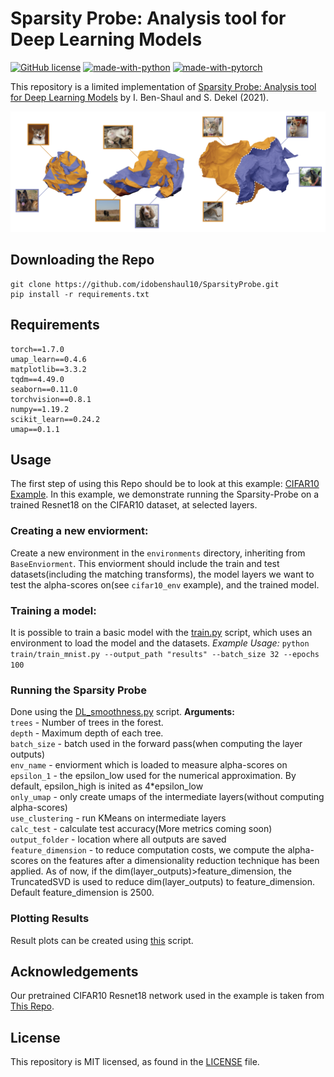 

# Sparsity Probe: Analysis tool for Deep Learning Models

[![GitHub license](https://img.shields.io/github/license/idobenshaul10/SparsityProbe)](https://github.com/idobenshaul10/SparsityProbe/blob/main/LICENSE)
[![made-with-python](https://img.shields.io/badge/Made%20with-Python-1f425f.svg)](https://www.python.org/)
[![made-with-pytorch](https://img.shields.io/badge/Made%20with-Pytorch-1f425f.svg)](https://pytorch.org/)

This repository is a limited implementation of  [Sparsity Probe: Analysis tool for Deep Learning Models](https://arxiv.org/abs/2105.06849) by I. Ben-Shaul and S. Dekel (2021).

![Folded Ball Example](/Images/folding_ball.png)

## Downloading the Repo
```
git clone https://github.com/idobenshaul10/SparsityProbe.git
pip install -r requirements.txt
```

## Requirements
```
torch==1.7.0
umap_learn==0.4.6
matplotlib==3.3.2
tqdm==4.49.0
seaborn==0.11.0
torchvision==0.8.1
numpy==1.19.2
scikit_learn==0.24.2
umap==0.1.1
```

## Usage
The first step of using this Repo should be to look at this example: [CIFAR10 Example](https://github.com/idobenshaul10/SparsityProbe/blob/main/examples/Example%20CIFAR10.ipynb).
In this example, we demonstrate running the Sparsity-Probe on a trained Resnet18 on the CIFAR10 dataset, at selected layers. 

### Creating a new enviorment:
Create a new environment in the `environments` directory, inheriting from `BaseEnviorment`. This enviorment should include the train and test datasets(including the matching transforms), the model layers we want to test the alpha-scores on(see `cifar10_env` example), and the trained model.

### Training a model:
It is possible to train a basic model with the [train.py](https://github.com/idobenshaul10/SparsityProbe/blob/main/train/train.py) script, which uses an environment to load the model and the datasets. 
*Example Usage:*
`python train/train_mnist.py --output_path "results" --batch_size 32 --epochs 100`

### Running the Sparsity Probe
Done using the [DL_smoothness.py](https://github.com/idobenshaul10/SparsityProbe/blob/main/DL_Layer_Analysis/DL_smoothness.py) script. 
**Arguments:**<br />
`trees` - Number of trees in the forest.<br />
`depth` - Maximum depth of each tree.<br />
`batch_size` - batch used in the forward pass(when computing the layer outputs)<br />
`env_name` - enviorment which is loaded to measure alpha-scores on <br />
`epsilon_1` - the epsilon_low used for the numerical approximation. By default, epsilon_high is 
inited as 4*epsilon_low<br />
`only_umap` - only create umaps of the intermediate layers(without computing alpha-scores)<br />
`use_clustering` - run KMeans on intermediate layers<br />
`calc_test` - calculate test accuracy(More metrics coming soon)	<br />
`output_folder` - location where all outputs are saved<br />
`feature_dimension` - to reduce computation costs, we compute the alpha-scores on the features after a dimensionality reduction technique has been applied. As of now, if the dim(layer_outputs)>feature_dimension, the TruncatedSVD is used to 
reduce dim(layer_outputs) to feature_dimension. Default feature_dimension is 2500.<br />
### Plotting Results
Result plots can be created using [this](https://github.com/idobenshaul10/SparsityProbe/blob/main/DL_Layer_Analysis/plot_DL_json_results.py) script. 



## Acknowledgements
Our pretrained CIFAR10 Resnet18 network used in the example is taken from [This Repo](https://github.com/huyvnphan/PyTorch_CIFAR10). 

## License

This repository is MIT licensed, as found in the [LICENSE](LICENSE) file.
